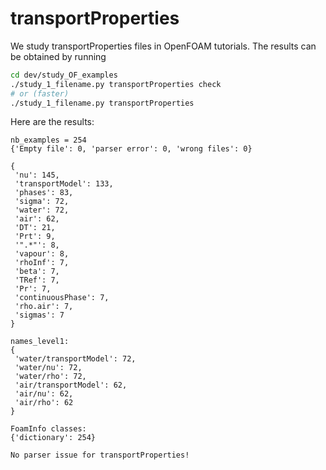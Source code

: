 # transportProperties

We study transportProperties files in OpenFOAM tutorials. The results can be obtained
by running

```sh
cd dev/study_OF_examples
./study_1_filename.py transportProperties check
# or (faster)
./study_1_filename.py transportProperties
```

Here are the results:

```
nb_examples = 254
{'Empty file': 0, 'parser error': 0, 'wrong files': 0}

{
 'nu': 145,
 'transportModel': 133,
 'phases': 83,
 'sigma': 72,
 'water': 72,
 'air': 62,
 'DT': 21,
 'Prt': 9,
 '".*"': 8,
 'vapour': 8,
 'rhoInf': 7,
 'beta': 7,
 'TRef': 7,
 'Pr': 7,
 'continuousPhase': 7,
 'rho.air': 7,
 'sigmas': 7
}

names_level1:
{
 'water/transportModel': 72,
 'water/nu': 72,
 'water/rho': 72,
 'air/transportModel': 62,
 'air/nu': 62,
 'air/rho': 62
}

FoamInfo classes:
{'dictionary': 254}

No parser issue for transportProperties!

```
